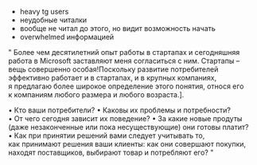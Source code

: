 
- heavy tg users
- неудобные читалки
- вообще не читал до этого, но видит возможность начать
- overwhelmed информацией


"
Более чем десятилетний опыт работы в стартапах и сегодняшняя работа в Microsoft заставляют меня согласиться с ним. Стартапы – вещь совершенно особая!Поскольку развитие потребителей эффективно работает и в стартапах, и в крупных компаниях, я предлагаю более широкое определение этого понятия, относя его к компаниям любого размера и любого возраста.].

• Кто ваши потребители?
• Каковы их проблемы и потребности?
• От чего сегодня зависит их поведение?
• За какие новые продуты (даже незаконченные или пока несуществующие) они готовы платит?
• Как при принятии решений вами следует учитывать то, как принимают решения ваши клиенты: как они совершают покупки, находят поставщиков, выбирают товар и потребляют его?
"
